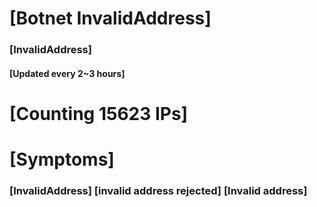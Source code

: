 # [Botnet InvalidAddress]
### [InvalidAddress]
#### [Updated every 2~3 hours]

# [Counting 15623 IPs]

# [Symptoms] 

###   [InvalidAddress] [invalid address rejected] [Invalid address]
